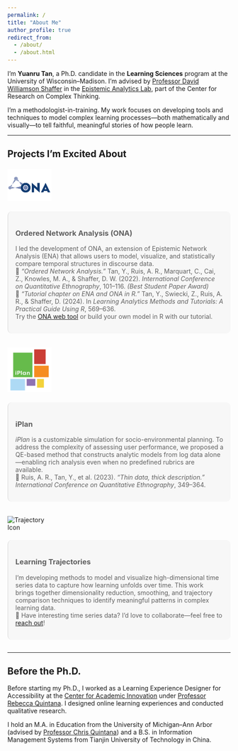 ```yaml
---
permalink: /
title: "About Me"
author_profile: true
redirect_from: 
  - /about/
  - /about.html
---
```


I’m **Yuanru Tan**, a Ph.D. candidate in the **Learning Sciences** program at the University of Wisconsin–Madison. I’m advised by [Professor David Williamson Shaffer](https://edpsych.education.wisc.edu/fac-staff/williamson-shaffer-david/) in the [Epistemic Analytics Lab](https://epistemicanalytics.org/), part of the Center for Research on Complex Thinking.

I’m a methodologist-in-training. My work focuses on developing tools and techniques to model complex learning processes—both mathematically and visually—to tell faithful, meaningful stories of how people learn.

---

## Projects I’m Excited About

<style>
.project-container {
  display: flex;
  align-items: flex-start;
  gap: 20px;
  margin-bottom: 2em;
  flex-wrap: wrap;
}

.project-image {
  width: 100px;
  flex-shrink: 0;
  margin-top: 4px;
}

.project-text blockquote {
  background-color: #f7f7f7;
  padding: 16px;
  border-radius: 10px;
  margin: 0;
}
</style>

<!-- ONA -->
<div class="project-container">
  <div class="project-image">
    <img src="/images/ona-logo.png" alt="ONA Icon" />
  </div>
  <div class="project-text">

> ### **Ordered Network Analysis (ONA)**
> I led the development of ONA, an extension of Epistemic Network Analysis (ENA) that allows users to model, visualize, and statistically compare temporal structures in discourse data.  
> 📄 *“Ordered Network Analysis.”* Tan, Y., Ruis, A. R., Marquart, C., Cai, Z., Knowles, M. A., & Shaffer, D. W. (2022). *International Conference on Quantitative Ethnography*, 101–116. *(Best Student Paper Award)*  
> 📘 *“Tutorial chapter on ENA and ONA in R.”* Tan, Y., Swiecki, Z., Ruis, A. R., & Shaffer, D. (2024). In *Learning Analytics Methods and Tutorials: A Practical Guide Using R*, 569–636.  
> Try the [ONA web tool](https://epistemicanalytics.org/tools/) or build your own model in R with our tutorial.

  </div>
</div>

<!-- iPlan -->
<div class="project-container">
  <div class="project-image">
    <img src="/images/iplan-logo.png" alt="iPlan Icon" />
  </div>
  <div class="project-text">

> ### **iPlan**
> *iPlan* is a customizable simulation for socio-environmental planning. To address the complexity of assessing user performance, we proposed a QE-based method that constructs analytic models from log data alone—enabling rich analysis even when no predefined rubrics are available.  
> 📄 Ruis, A. R., Tan, Y., et al. (2023). *“Thin data, thick description.”* *International Conference on Quantitative Ethnography*, 349–364.

  </div>
</div>

<!-- Learning Trajectories -->
<div class="project-container">
  <div class="project-image">
    <img src="/images/trajectory-icon.png" alt="Trajectory Icon" />
  </div>
  <div class="project-text">

> ### **Learning Trajectories**
> I’m developing methods to model and visualize high-dimensional time series data to capture how learning unfolds over time. This work brings together dimensionality reduction, smoothing, and trajectory comparison techniques to identify meaningful patterns in complex learning data.  
> 🍥 Have interesting time series data? I’d love to collaborate—feel free to [reach out](mailto:yuanru.tan@wisc.edu)!

  </div>
</div>


---

## Before the Ph.D.

Before starting my Ph.D., I worked as a Learning Experience Designer for Accessibility at the [Center for Academic Innovation](https://ai.umich.edu/) under [Professor Rebecca Quintana](https://marsal.umich.edu/directory/faculty-staff/rebecca-quintana). I designed online learning experiences and conducted qualitative research.  

I hold an M.A. in Education from the University of Michigan–Ann Arbor (advised by [Professor Chris Quintana](https://soe.umich.edu/directory/christopher-quintana)) and a B.S. in Information Management Systems from Tianjin University of Technology in China.

